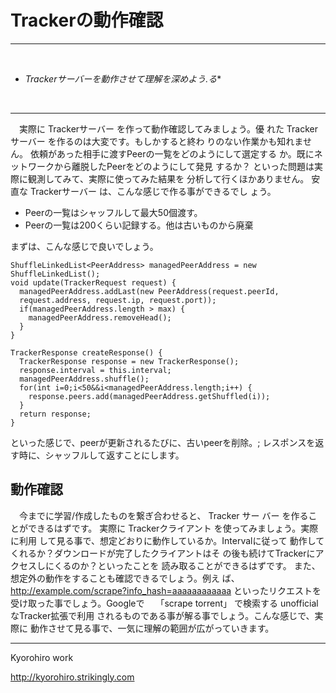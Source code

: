 # Trackerの動作確認<hr><br>* *Trackerサーバーを動作させて理解を深めよう.る**<br><hr>　実際に Trackerサーバー を作って動作確認してみましょう。優れた Tracker サーバー を作るのは大変です。もしかすると終わりのない作業かも知れません。依頼があった相手に渡すPeerの一覧をどのようにして選定するか。既にネットワークから離脱したPeerをどのようにして発見するか？といった問題は実際に観測してみて、実際に使ってみた結果を分析して行くほかありません。安直な Trackerサーバー は、こんな感じで作る事ができるでしょう。*  Peerの一覧はシャッフルして最大50個渡す。*  Peerの一覧は200くらい記録する。他は古いものから廃棄まずは、こんな感じで良いでしょう。```ShuffleLinkedList<PeerAddress> managedPeerAddress = new ShuffleLinkedList();void update(TrackerRequest request) {  managedPeerAddress.addLast(new PeerAddress(request.peerId,  request.address, request.ip, request.port));  if(managedPeerAddress.length > max) {    managedPeerAddress.removeHead();  }}TrackerResponse createResponse() {  TrackerResponse response = new TrackerResponse();  response.interval = this.interval;  managedPeerAddress.shuffle();  for(int i=0;i<50&&i<managedPeerAddress.length;i++) {    response.peers.add(managedPeerAddress.getShuffled(i));  }  return response;}```といった感じで、peerが更新されるたびに、古いpeerを削除。;レスポンスを返す時に、シャッフルして返すことにします。## 動作確認　今までに学習/作成したものを繋ぎ合わせると、 Tracker サーバー を作ることができるはずです。実際に Trackerクライアント を使ってみましょう。実際に利用して見る事で、想定どおりに動作しているか。Intervalに従って動作してくれるか？ダウンロードが完了したクライアントはその後も続けてTrackerにアクセスしにくるのか？といったことを読み取ることができるはずです。また、想定外の動作をすることも確認できるでしょう。例えば、http://example.com/scrape?info_hash=aaaaaaaaaaaaといったリクエストを受け取った事でしょう。Googleで　「scrape torrent」 で検索する unofficial なTracker拡張で利用されるものである事が解る事でしょう。こんな感じで、実際に動作させて見る事で、一気に理解の範囲が広がっていきます。-------Kyorohiro workhttp://kyorohiro.strikingly.com